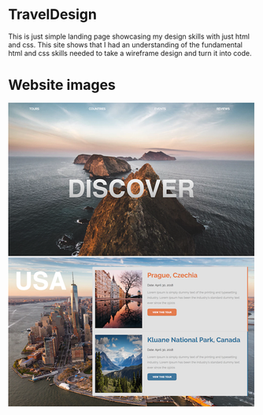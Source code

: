 # TravelDesign

This is just simple landing page showcasing my design skills with just html and css. This site shows that I had an understanding of the
fundamental html and css skills needed to take a wireframe design and turn it into code.

# Website images
![alt text](public/images/travelshot1.png "Description goes here")
![alt text](public/images/travelshot2.png "Description goes here")